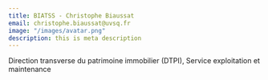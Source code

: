 ```yaml
---
title: BIATSS - Christophe Biaussat
email: christophe.biaussat@uvsq.fr
image: "/images/avatar.png"
description: this is meta description
---
```


<div align="left">Direction transverse du patrimoine immobilier (DTPI), Service exploitation et maintenance
</div>
